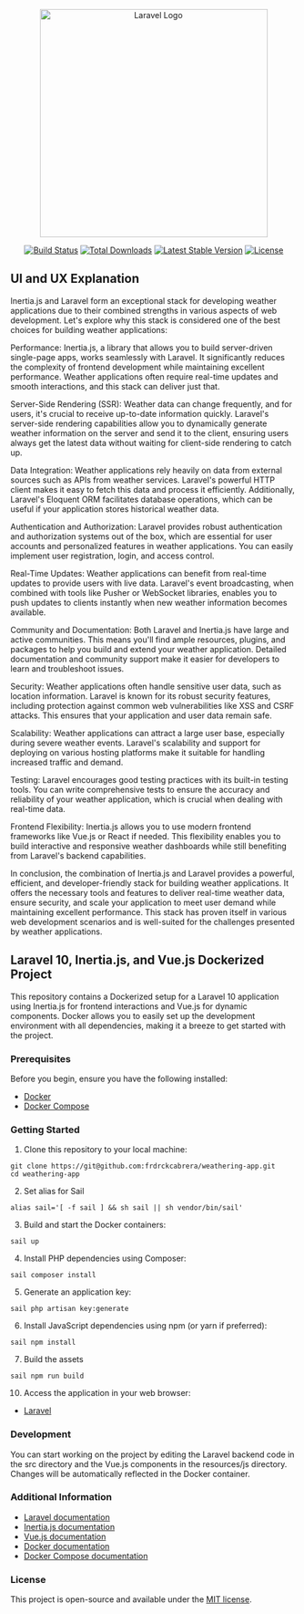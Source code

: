 <p align="center"><a href="https://laravel.com" target="_blank"><img src="https://raw.githubusercontent.com/laravel/art/master/logo-lockup/5%20SVG/2%20CMYK/1%20Full%20Color/laravel-logolockup-cmyk-red.svg" width="400" alt="Laravel Logo"></a></p>

<p align="center">
<a href="https://github.com/laravel/framework/actions"><img src="https://github.com/laravel/framework/workflows/tests/badge.svg" alt="Build Status"></a>
<a href="https://packagist.org/packages/laravel/framework"><img src="https://img.shields.io/packagist/dt/laravel/framework" alt="Total Downloads"></a>
<a href="https://packagist.org/packages/laravel/framework"><img src="https://img.shields.io/packagist/v/laravel/framework" alt="Latest Stable Version"></a>
<a href="https://packagist.org/packages/laravel/framework"><img src="https://img.shields.io/packagist/l/laravel/framework" alt="License"></a>
</p>

## UI and UX Explanation

Inertia.js and Laravel form an exceptional stack for developing weather applications due to their combined strengths in various aspects of web development. Let's explore why this stack is considered one of the best choices for building weather applications:

Performance: Inertia.js, a library that allows you to build server-driven single-page apps, works seamlessly with Laravel. It significantly reduces the complexity of frontend development while maintaining excellent performance. Weather applications often require real-time updates and smooth interactions, and this stack can deliver just that.

Server-Side Rendering (SSR): Weather data can change frequently, and for users, it's crucial to receive up-to-date information quickly. Laravel's server-side rendering capabilities allow you to dynamically generate weather information on the server and send it to the client, ensuring users always get the latest data without waiting for client-side rendering to catch up.

Data Integration: Weather applications rely heavily on data from external sources such as APIs from weather services. Laravel's powerful HTTP client makes it easy to fetch this data and process it efficiently. Additionally, Laravel's Eloquent ORM facilitates database operations, which can be useful if your application stores historical weather data.

Authentication and Authorization: Laravel provides robust authentication and authorization systems out of the box, which are essential for user accounts and personalized features in weather applications. You can easily implement user registration, login, and access control.

Real-Time Updates: Weather applications can benefit from real-time updates to provide users with live data. Laravel's event broadcasting, when combined with tools like Pusher or WebSocket libraries, enables you to push updates to clients instantly when new weather information becomes available.

Community and Documentation: Both Laravel and Inertia.js have large and active communities. This means you'll find ample resources, plugins, and packages to help you build and extend your weather application. Detailed documentation and community support make it easier for developers to learn and troubleshoot issues.

Security: Weather applications often handle sensitive user data, such as location information. Laravel is known for its robust security features, including protection against common web vulnerabilities like XSS and CSRF attacks. This ensures that your application and user data remain safe.

Scalability: Weather applications can attract a large user base, especially during severe weather events. Laravel's scalability and support for deploying on various hosting platforms make it suitable for handling increased traffic and demand.

Testing: Laravel encourages good testing practices with its built-in testing tools. You can write comprehensive tests to ensure the accuracy and reliability of your weather application, which is crucial when dealing with real-time data.

Frontend Flexibility: Inertia.js allows you to use modern frontend frameworks like Vue.js or React if needed. This flexibility enables you to build interactive and responsive weather dashboards while still benefiting from Laravel's backend capabilities.

In conclusion, the combination of Inertia.js and Laravel provides a powerful, efficient, and developer-friendly stack for building weather applications. It offers the necessary tools and features to deliver real-time weather data, ensure security, and scale your application to meet user demand while maintaining excellent performance. This stack has proven itself in various web development scenarios and is well-suited for the challenges presented by weather applications.

## Laravel 10, Inertia.js, and Vue.js Dockerized Project

This repository contains a Dockerized setup for a Laravel 10 application using Inertia.js for frontend interactions and Vue.js for dynamic components. Docker allows you to easily set up the development environment with all dependencies, making it a breeze to get started with the project.

### Prerequisites

Before you begin, ensure you have the following installed:

- [Docker](https://docs.docker.com/get-docker/)
- [Docker Compose](https://docs.docker.com/compose/install/)

### Getting Started

1. Clone this repository to your local machine:
```
git clone https://git@github.com:frdrckcabrera/weathering-app.git
cd weathering-app
```

2. Set alias for Sail
```
alias sail='[ -f sail ] && sh sail || sh vendor/bin/sail'
```

3. Build and start the Docker containers:
```
sail up
```

4. Install PHP dependencies using Composer:
```
sail composer install
```

5. Generate an application key:
```
sail php artisan key:generate
```

6. Install JavaScript dependencies using npm (or yarn if preferred):
```
sail npm install
```

7. Build the assets
```
sail npm run build
```

10. Access the application in your web browser:
- [Laravel](http://localhost)

### Development
You can start working on the project by editing the Laravel backend code in the src directory and the Vue.js components in the resources/js directory. Changes will be automatically reflected in the Docker container.

### Additional Information
- [Laravel documentation](https://laravel.com/docs)
- [Inertia.js documentation](https://inertiajs.com/)
- [Vue.js documentation](https://vuejs.org/)
- [Docker documentation](https://docs.docker.com/)
- [Docker Compose documentation](https://docs.docker.com/compose/)

### License

This project is open-source and available under the [MIT license](https://opensource.org/licenses/MIT).
